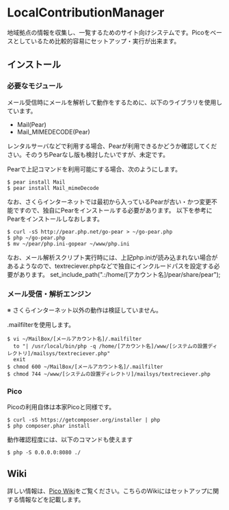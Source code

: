 # LocalContributionManager

地域拠点の情報を収集し、一覧するためのサイト向けシステムです。Picoをベースとしているため比較的容易にセットアップ・実行が出来ます。

## インストール

### 必要なモジュール

メール受信時にメールを解析して動作をするために、以下のライブラリを使用しています。

 * Mail(Pear)
 * Mail_MIMEDECODE(Pear)

レンタルサーバなどで利用する場合、Pearが利用できるかどうか確認してください。そのうちPearなし版も検討したいですが、未定です。

Pearで上記コマンドを利用可能にする場合、次のようにします。

    $ pear install Mail
    $ pear install Mail_mimeDecode
    
なお、さくらインターネットでは最初から入っているPearが古い・かつ変更不能ですので、独自にPearをインストールする必要があります。
以下を参考にPearをインストールしなおします。

    $ curl -sS http://pear.php.net/go-pear > ~/go-pear.php
    $ php ~/go-pear.php
    $ mv ~/pear/php.ini-gopear ~/www/php.ini
    
なお、メール解析スクリプト実行時には、上記php.iniが読み込まれない場合があるようなので、textreciever.phpなどで独自にインクルードパスを設定する必要があります。
    set_include_path(".:/home/[アカウント名]/pear/share/pear");

### メール受信・解析エンジン

※ さくらインターネット以外の動作は検証していません。

.mailfilterを使用します。

    $ vi ~/MailBox/[メールアカウント名]/.mailfilter
      to "| /usr/local/bin/php -q /home/[アカウント名]/www/[システムの設置ディレクトリ]/mailsys/textreciever.php"
      exit
    $ chmod 600 ~/MailBox/[メールアカウント名]/.mailfilter
    $ chmod 744 ~/www/[システムの設置ディレクトリ]/mailsys/textreciever.php
    
### Pico

Picoの利用自体は本家Picoと同様です。

    $ curl -sS https://getcomposer.org/installer | php
    $ php composer.phar install

動作確認程度には、以下のコマンドも使えます

    $ php -S 0.0.0.0:8080 ./

## Wiki
詳しい情報は、[Pico Wiki](https://github.com/picocms/Pico/wiki)をご覧ください。こちらのWikiにはセットアップに関する情報などを記載します。
